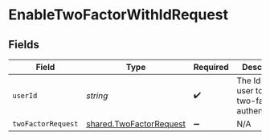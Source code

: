 # EnableTwoFactorWithIdRequest


## Fields

| Field                                                              | Type                                                               | Required                                                           | Description                                                        |
| ------------------------------------------------------------------ | ------------------------------------------------------------------ | ------------------------------------------------------------------ | ------------------------------------------------------------------ |
| `userId`                                                           | *string*                                                           | :heavy_check_mark:                                                 | The Id of the user to enable two-factor authentication.            |
| `twoFactorRequest`                                                 | [shared.TwoFactorRequest](../../models/shared/twofactorrequest.md) | :heavy_minus_sign:                                                 | N/A                                                                |